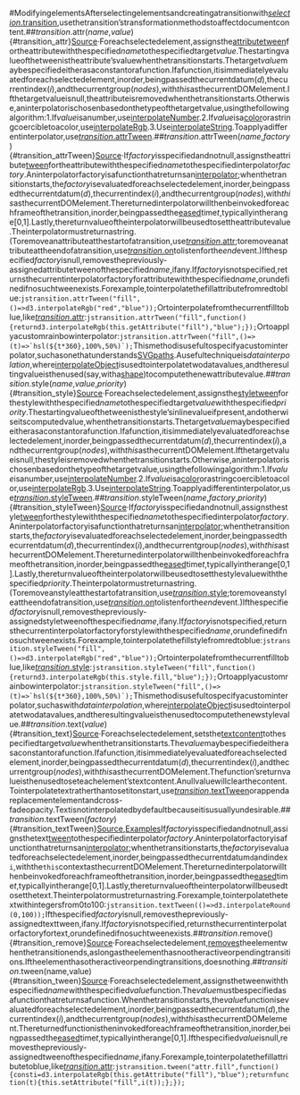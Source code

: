 #ModifyingelementsAfterselectingelementsandcreatingatransitionwith[*selection*.transition](./selecting.md#selection_transition),usethetransition’stransformationmethodstoaffectdocumentcontent.##*transition*.attr(*name*,*value*){#transition_attr}[Source](https://github.com/d3/d3-transition/blob/main/src/transition/attr.js)·Foreachselectedelement,assignsthe[attributetween](#transition_attrTween)fortheattributewiththespecified*name*tothespecifiedtarget*value*.Thestartingvalueofthetweenistheattribute’svaluewhenthetransitionstarts.Thetarget*value*maybespecifiedeitherasaconstantorafunction.Ifafunction,itisimmediatelyevaluatedforeachselectedelement,inorder,beingpassedthecurrentdatum(*d*),thecurrentindex(*i*),andthecurrentgroup(*nodes*),with*this*asthecurrentDOMelement.Ifthetargetvalueisnull,theattributeisremovedwhenthetransitionstarts.Otherwise,aninterpolatorischosenbasedonthetypeofthetargetvalue,usingthefollowingalgorithm:1.If*value*isanumber,use[interpolateNumber](../d3-interpolate/value.md#interpolateNumber).2.If*value*isa[color](../d3-color.md)orastringcoercibletoacolor,use[interpolateRgb](../d3-interpolate/color.md#interpolateRgb).3.Use[interpolateString](../d3-interpolate/value.md#interpolateString).Toapplyadifferentinterpolator,use[*transition*.attrTween](#transition_attrTween).##*transition*.attrTween(*name*,*factory*){#transition_attrTween}[Source](https://github.com/d3/d3-transition/blob/main/src/transition/attrTween.js)·If*factory*isspecifiedandnotnull,assignstheattribute[tween](#transition_tween)fortheattributewiththespecified*name*tothespecifiedinterpolator*factory*.Aninterpolatorfactoryisafunctionthatreturnsan[interpolator](../d3-interpolate.md);whenthetransitionstarts,the*factory*isevaluatedforeachselectedelement,inorder,beingpassedthecurrentdatum(*d*),thecurrentindex(*i*),andthecurrentgroup(*nodes*),with*this*asthecurrentDOMelement.Thereturnedinterpolatorwillthenbeinvokedforeachframeofthetransition,inorder,beingpassedthe[eased](./timing.md#transition_ease)time*t*,typicallyintherange[0,1].Lastly,thereturnvalueoftheinterpolatorwillbeusedtosettheattributevalue.Theinterpolatormustreturnastring.(Toremoveanattributeatthestartofatransition,use[*transition*.attr](#transition_attr);toremoveanattributeattheendofatransition,use[*transition*.on](./control-flow.md#transition_on)tolistenforthe*end*event.)Ifthespecified*factory*isnull,removesthepreviously-assignedattributetweenofthespecified*name*,ifany.If*factory*isnotspecified,returnsthecurrentinterpolatorfactoryforattributewiththespecified*name*,orundefinedifnosuchtweenexists.Forexample,tointerpolatethefillattributefromredtoblue:```jstransition.attrTween("fill",()=>d3.interpolateRgb("red","blue"));```Ortointerpolatefromthecurrentfilltoblue,like[*transition*.attr](#transition_attr):```jstransition.attrTween("fill",function(){returnd3.interpolateRgb(this.getAttribute("fill"),"blue");});```Ortoapplyacustomrainbowinterpolator:```jstransition.attrTween("fill",()=>(t)=>`hsl(${t*360},100%,50%)`);```Thismethodisusefultospecifyacustominterpolator,suchasonethatunderstands[SVGpaths](https://observablehq.com/@d3/path-tween).Ausefultechniqueis*datainterpolation*,where[interpolateObject](../d3-interpolate/value.md#interpolateObject)isusedtointerpolatetwodatavalues,andtheresultingvalueisthenused(say,witha[shape](../d3-shape.md))tocomputethenewattributevalue.##*transition*.style(*name*,*value*,*priority*){#transition_style}[Source](https://github.com/d3/d3-transition/blob/main/src/transition/style.js)·Foreachselectedelement,assignsthe[styletween](#transition_styleTween)forthestylewiththespecified*name*tothespecifiedtarget*value*withthespecified*priority*.Thestartingvalueofthetweenisthestyle’sinlinevalueifpresent,andotherwiseitscomputedvalue,whenthetransitionstarts.Thetarget*value*maybespecifiedeitherasaconstantorafunction.Ifafunction,itisimmediatelyevaluatedforeachselectedelement,inorder,beingpassedthecurrentdatum(*d*),thecurrentindex(*i*),andthecurrentgroup(*nodes*),with*this*asthecurrentDOMelement.Ifthetargetvalueisnull,thestyleisremovedwhenthetransitionstarts.Otherwise,aninterpolatorischosenbasedonthetypeofthetargetvalue,usingthefollowingalgorithm:1.If*value*isanumber,use[interpolateNumber](../d3-interpolate/value.md#interpolateNumber).2.If*value*isa[color](../d3-color.md)orastringcoercibletoacolor,use[interpolateRgb](../d3-interpolate/color.md#interpolateRgb).3.Use[interpolateString](../d3-interpolate/value.md#interpolateString).Toapplyadifferentinterpolator,use[*transition*.styleTween](#transition_styleTween).##*transition*.styleTween(*name*,*factory*,*priority*){#transition_styleTween}[Source](https://github.com/d3/d3-transition/blob/main/src/transition/styleTween.js)·If*factory*isspecifiedandnotnull,assignsthestyle[tween](#transition_tween)forthestylewiththespecified*name*tothespecifiedinterpolator*factory*.Aninterpolatorfactoryisafunctionthatreturnsan[interpolator](../d3-interpolate.md);whenthetransitionstarts,the*factory*isevaluatedforeachselectedelement,inorder,beingpassedthecurrentdatum(*d*),thecurrentindex(*i*),andthecurrentgroup(*nodes*),with*this*asthecurrentDOMelement.Thereturnedinterpolatorwillthenbeinvokedforeachframeofthetransition,inorder,beingpassedthe[eased](./timing.md#transition_ease)time*t*,typicallyintherange[0,1].Lastly,thereturnvalueoftheinterpolatorwillbeusedtosetthestylevaluewiththespecified*priority*.Theinterpolatormustreturnastring.(Toremoveanstyleatthestartofatransition,use[*transition*.style](#transition_style);toremoveanstyleattheendofatransition,use[*transition*.on](./control-flow.md#transition_on)tolistenforthe*end*event.)Ifthespecified*factory*isnull,removesthepreviously-assignedstyletweenofthespecified*name*,ifany.If*factory*isnotspecified,returnsthecurrentinterpolatorfactoryforstylewiththespecified*name*,orundefinedifnosuchtweenexists.Forexample,tointerpolatethefillstylefromredtoblue:```jstransition.styleTween("fill",()=>d3.interpolateRgb("red","blue"));```Ortointerpolatefromthecurrentfilltoblue,like[*transition*.style](#transition_style):```jstransition.styleTween("fill",function(){returnd3.interpolateRgb(this.style.fill,"blue");});```Ortoapplyacustomrainbowinterpolator:```jstransition.styleTween("fill",()=>(t)=>`hsl(${t*360},100%,50%)`);```Thismethodisusefultospecifyacustominterpolator,suchaswith*datainterpolation*,where[interpolateObject](../d3-interpolate/value.md#interpolateObject)isusedtointerpolatetwodatavalues,andtheresultingvalueisthenusedtocomputethenewstylevalue.##*transition*.text(*value*){#transition_text}[Source](https://github.com/d3/d3-transition/blob/main/src/transition/text.js)·Foreachselectedelement,setsthe[textcontent](http://www.w3.org/TR/DOM-Level-3-Core/core.html#Node3-textContent)tothespecifiedtarget*value*whenthetransitionstarts.The*value*maybespecifiedeitherasaconstantorafunction.Ifafunction,itisimmediatelyevaluatedforeachselectedelement,inorder,beingpassedthecurrentdatum(*d*),thecurrentindex(*i*),andthecurrentgroup(*nodes*),with*this*asthecurrentDOMelement.Thefunction’sreturnvalueisthenusedtoseteachelement’stextcontent.Anullvaluewillclearthecontent.Tointerpolatetextratherthantosetitonstart,use[*transition*.textTween](#transition_textTween)orappendareplacementelementandcross-fadeopacity.Textisnotinterpolatedbydefaultbecauseitisusuallyundesirable.##*transition*.textTween(*factory*){#transition_textTween}[Source](https://github.com/d3/d3-transition/blob/main/src/transition/textTween.js),[Examples](https://observablehq.com/@d3/transition-texttween)If*factory*isspecifiedandnotnull,assignsthetext[tween](#transition_tween)tothespecifiedinterpolator*factory*.Aninterpolatorfactoryisafunctionthatreturnsan[interpolator](../d3-interpolate.md);whenthetransitionstarts,the*factory*isevaluatedforeachselectedelement,inorder,beingpassedthecurrentdatum`d`andindex`i`,withthe`this`contextasthecurrentDOMelement.Thereturnedinterpolatorwillthenbeinvokedforeachframeofthetransition,inorder,beingpassedthe[eased](./timing.md#transition_ease)time*t*,typicallyintherange[0,1].Lastly,thereturnvalueoftheinterpolatorwillbeusedtosetthetext.Theinterpolatormustreturnastring.Forexample,tointerpolatethetextwithintegersfrom0to100:```jstransition.textTween(()=>d3.interpolateRound(0,100));```Ifthespecified*factory*isnull,removesthepreviously-assignedtexttween,ifany.If*factory*isnotspecified,returnsthecurrentinterpolatorfactoryfortext,orundefinedifnosuchtweenexists.##*transition*.remove(){#transition_remove}[Source](https://github.com/d3/d3-transition/blob/main/src/transition/remove.js)·Foreachselectedelement,[removes](../d3-selection/modifying.md#selection_remove)theelementwhenthetransitionends,aslongastheelementhasnootheractiveorpendingtransitions.Iftheelementhasotheractiveorpendingtransitions,doesnothing.##*transition*.tween(name,value){#transition_tween}[Source](https://github.com/d3/d3-transition/blob/main/src/transition/tween.js)·Foreachselectedelement,assignsthetweenwiththespecified*name*withthespecified*value*function.The*value*mustbespecifiedasafunctionthatreturnsafunction.Whenthetransitionstarts,the*value*functionisevaluatedforeachselectedelement,inorder,beingpassedthecurrentdatum(*d*),thecurrentindex(*i*),andthecurrentgroup(*nodes*),with*this*asthecurrentDOMelement.Thereturnedfunctionistheninvokedforeachframeofthetransition,inorder,beingpassedthe[eased](./timing.md#transition_ease)time*t*,typicallyintherange[0,1].Ifthespecified*value*isnull,removesthepreviously-assignedtweenofthespecified*name*,ifany.Forexample,tointerpolatethefillattributetoblue,like[*transition*.attr](#transition_attr):```jstransition.tween("attr.fill",function(){consti=d3.interpolateRgb(this.getAttribute("fill"),"blue");returnfunction(t){this.setAttribute("fill",i(t));};});```<!--Thismethodisusefultospecifyacustominterpolator,ortoperformside-effects,saytoanimatethe[scrolloffset](https://bl.ocks.org/mbostock/1649463).-->